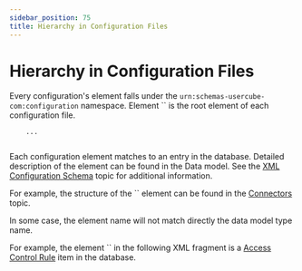 ```yaml
---
sidebar_position: 75
title: Hierarchy in Configuration Files
---
```


# Hierarchy in Configuration Files

Every configuration's element falls under the  `urn:schemas-usercube-com:configuration` namespace. Element `` is the root element of each configuration file.

```
    ...


```
Each configuration element matches to an entry in the database. Detailed description of the element can be found in the Data model. See the [XML Configuration Schema](../xml-configuration/index "XML Configuration Schema") topic for additional information.

For example, the structure of the `` element can be found in the [Connectors](../../connectors/index "Connectors") topic.

In some case, the element name will not match directly the data model type name.

For example, the element `` in the following XML fragment is a [Access Control Rule](../xml-configuration/access-control/accesscontrolrule/index "AccessControlRule") item in the database.

```
    

```
